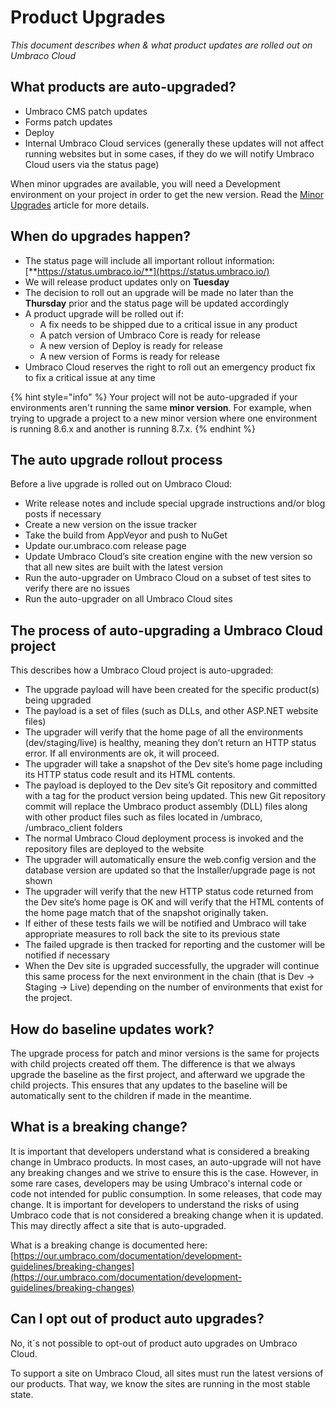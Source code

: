 # Product Upgrades

_This document describes when & what product updates are rolled out on Umbraco Cloud_

## What products are auto-upgraded?

* Umbraco CMS patch updates
* Forms patch updates
* Deploy
* Internal Umbraco Cloud services (generally these updates will not affect running websites but in some cases, if they do we will notify Umbraco Cloud users via the status page)

When minor upgrades are available, you will need a Development environment on your project in order to get the new version. Read the [Minor Upgrades](minor-upgrades.md) article for more details.

## When do upgrades happen?

* The status page will include all important rollout information: [**https://status.umbraco.io/**](https://status.umbraco.io/)
* We will release product updates only on **Tuesday**
* The decision to roll out an upgrade will be made no later than the **Thursday** prior and the status page will be updated accordingly
* A product upgrade will be rolled out if:
  * A fix needs to be shipped due to a critical issue in any product
  * A patch version of Umbraco Core is ready for release
  * A new version of Deploy is ready for release
  * A new version of Forms is ready for release
* Umbraco Cloud reserves the right to roll out an emergency product fix to fix a critical issue at any time

{% hint style="info" %}
Your project will not be auto-upgraded if your environments aren't running the same **minor version**. For example, when trying to upgrade a project to a new minor version where one environment is running 8.6.x and another is running 8.7.x.
{% endhint %}

## The auto upgrade rollout process

Before a live upgrade is rolled out on Umbraco Cloud:

* Write release notes and include special upgrade instructions and/or blog posts if necessary
* Create a new version on the issue tracker
* Take the build from AppVeyor and push to NuGet
* Update our.umbraco.com release page
* Update Umbraco Cloud’s site creation engine with the new version so that all new sites are built with the latest version
* Run the auto-upgrader on Umbraco Cloud on a subset of test sites to verify there are no issues
* Run the auto-upgrader on all Umbraco Cloud sites

## The process of auto-upgrading a Umbraco Cloud project

This describes how a Umbraco Cloud project is auto-upgraded:

* The upgrade payload will have been created for the specific product(s) being upgraded
* The payload is a set of files (such as DLLs, and other ASP.NET website files)
* The upgrader will verify that the home page of all the environments (dev/staging/live) is healthy, meaning they don’t return an HTTP status error. If all environments are ok, it will proceed.
* The upgrader will take a snapshot of the Dev site’s home page including its HTTP status code result and its HTML contents.
* The payload is deployed to the Dev site’s Git repository and committed with a tag for the product version being updated. This new Git repository commit will replace the Umbraco product assembly (DLL) files along with other product files such as files located in /umbraco, /umbraco\_client folders
* The normal Umbraco Cloud deployment process is invoked and the repository files are deployed to the website
* The upgrader will automatically ensure the web.config version and the database version are updated so that the Installer/upgrade page is not shown
* The upgrader will verify that the new HTTP status code returned from the Dev site’s home page is OK and will verify that the HTML contents of the home page match that of the snapshot originally taken.
* If either of these tests fails we will be notified and Umbraco will take appropriate measures to roll back the site to its previous state
* The failed upgrade is then tracked for reporting and the customer will be notified if necessary
* When the Dev site is upgraded successfully, the upgrader will continue this same process for the next environment in the chain (that is Dev -> Staging -> Live) depending on the number of environments that exist for the project.

## How do baseline updates work?

The upgrade process for patch and minor versions is the same for projects with child projects created off them. The difference is that we always upgrade the baseline as the first project, and afterward we upgrade the child projects. This ensures that any updates to the baseline will be automatically sent to the children if made in the meantime.

## What is a breaking change?

It is important that developers understand what is considered a breaking change in Umbraco products. In most cases, an auto-upgrade will not have any breaking changes and we strive to ensure this is the case. However, in some rare cases, developers may be using Umbraco's internal code or code not intended for public consumption. In some releases, that code may change. It is important for developers to understand the risks of using Umbraco code that is not considered a breaking change when it is updated. This may directly affect a site that is auto-upgraded.

What is a breaking change is documented here: [https://our.umbraco.com/documentation/development-guidelines/breaking-changes](https://our.umbraco.com/documentation/development-guidelines/breaking-changes)

## Can I opt out of product auto upgrades?

No, it´s not possible to opt-out of product auto upgrades on Umbraco Cloud.

To support a site on Umbraco Cloud, all sites must run the latest versions of our products. That way, we know the sites are running in the most stable state.
